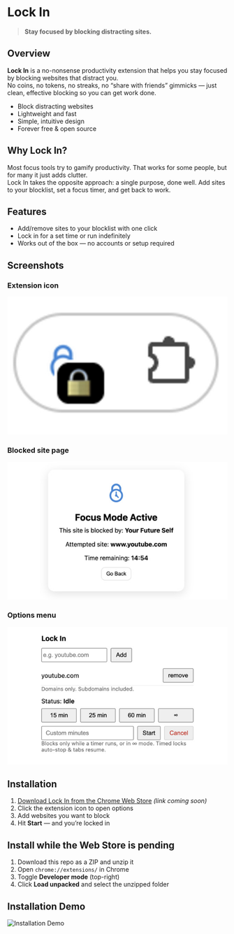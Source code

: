 # Lock In

> **Stay focused by blocking distracting sites.**

## Overview
**Lock In** is a no-nonsense productivity extension that helps you stay focused by blocking websites that distract you.  
No coins, no tokens, no streaks, no “share with friends” gimmicks — just clean, effective blocking so you can get work done.

- Block distracting websites
- Lightweight and fast
- Simple, intuitive design
- Forever free & open source

## Why Lock In?
Most focus tools try to gamify productivity. That works for some people, but for many it just adds clutter.  
Lock In takes the opposite approach: a single purpose, done well. Add sites to your blocklist, set a focus timer, and get back to work.

## Features
- Add/remove sites to your blocklist with one click
- Lock in for a set time or run indefinitely
- Works out of the box — no accounts or setup required

## Screenshots

### Extension icon
![Lock In active](images/active_extension.jpg)

### Blocked site page
![Focus Mode Active](images/blocked.js.jpg)

### Options menu
![Options page](images/options.js.jpg)

## Installation
1. [Download Lock In from the Chrome Web Store](#) *(link coming soon)*
2. Click the extension icon to open options
3. Add websites you want to block
4. Hit **Start** — and you’re locked in

## Install while the Web Store is pending
1. Download this repo as a ZIP and unzip it  
2. Open `chrome://extensions/` in Chrome  
3. Toggle **Developer mode** (top-right)  
4. Click **Load unpacked** and select the unzipped folder  

## Installation Demo

![Installation Demo]("lock-in-demo.gif")
